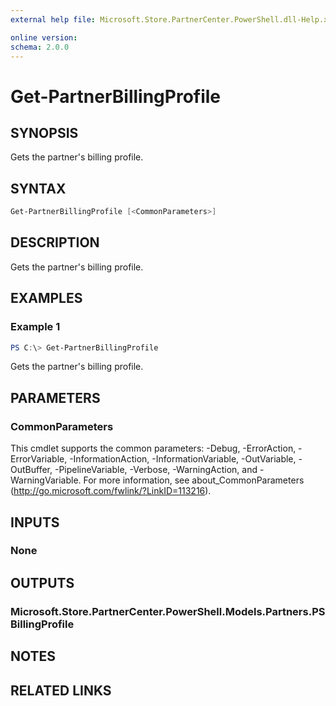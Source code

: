 ```yaml
---
external help file: Microsoft.Store.PartnerCenter.PowerShell.dll-Help.xml

online version:
schema: 2.0.0
---
```


# Get-PartnerBillingProfile

## SYNOPSIS
Gets the partner's billing profile.

## SYNTAX

```powershell
Get-PartnerBillingProfile [<CommonParameters>]
```

## DESCRIPTION
Gets the partner's billing profile.

## EXAMPLES

### Example 1
```powershell
PS C:\> Get-PartnerBillingProfile
```

Gets the partner's billing profile.

## PARAMETERS

### CommonParameters
This cmdlet supports the common parameters: -Debug, -ErrorAction, -ErrorVariable, -InformationAction, -InformationVariable, -OutVariable, -OutBuffer, -PipelineVariable, -Verbose, -WarningAction, and -WarningVariable. For more information, see about_CommonParameters (http://go.microsoft.com/fwlink/?LinkID=113216).

## INPUTS

### None

## OUTPUTS

### Microsoft.Store.PartnerCenter.PowerShell.Models.Partners.PSBillingProfile

## NOTES

## RELATED LINKS
